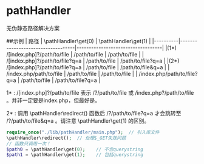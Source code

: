 # pathHandler
无伪静态路径解决方案  

##示例
| 路径 | \pathHandler\get(0) | \pathHandler\get(1) |
|----------|-----------------------------------|-----------------------------------|
|(1*) /[index.php]?/path/to/file | /path/to/file | /path/to/file |
| /[index.php]?/path/to/file?q=a | /path/to/file | /path/to/file?q=a |
|(2*) /[index.php]?/path/to/file?q=a | /path/to/file | /path/to/file&q=a |
| /index.php/path/to/file | /path/to/file | /path/to/file |
| /index.php/path/to/file?q=a | /path/to/file | /path/to/file?q=a |

1* :  /[index.php]?/path/to/file 表示 /?/path/to/file 或 /index.php?/path/to/file 。并非一定要是index.php，但最好是。  
  
2* :  调用 \pathHandler\redirect() 函数后 /?/path/to/file?q=a 才会跳转至 /?/path/to/file&q=a 。请注意 \pathHandler\get(1) 的区别。  

```php
require_once("./lib/pathHandler/main.php");  // 引入库文件
\pathHandler\redirect();  // 处理$_GET失效问题
// 函数只调用一次！
$path0 = \pathHandler\get(0);    // 不含querystring
$path1 = \pathHandler\get(1);    // 包括querystring
```